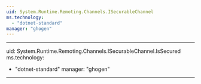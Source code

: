 ```yaml
---
uid: System.Runtime.Remoting.Channels.ISecurableChannel
ms.technology: 
  - "dotnet-standard"
manager: "ghogen"
---
```


---
uid: System.Runtime.Remoting.Channels.ISecurableChannel.IsSecured
ms.technology: 
  - "dotnet-standard"
manager: "ghogen"
---
